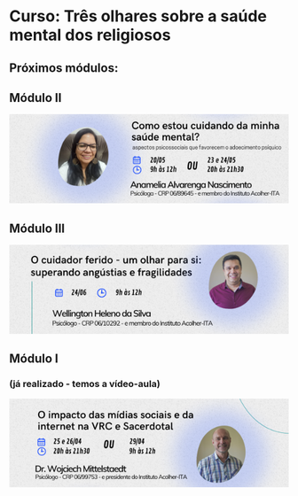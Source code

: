 # Curso: Três olhares sobre a saúde mental dos religiosos

## Próximos módulos:

## Módulo II

<a target="_blank" href="https://forms.gle/Cu6dTQVPtpokooW97">

![Módulo II](/img/anamelia.png)

</a>

## Módulo III

<a target="_blank" href="https://forms.gle/Cu6dTQVPtpokooW97">

![Módulo III](/img/wellington.png)

</a>

## Módulo I 
### (já realizado - temos a vídeo-aula)

<a target="_blank" href="https://forms.gle/Cu6dTQVPtpokooW97">

![Módulo I](/img/adalberto.png)

</a>
